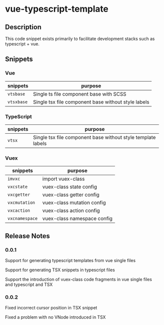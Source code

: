 # vue-typescript-template

## Description

This code snippet exists primarily to facilitate development stacks such as typescript + vue.

## Snippets

### Vue

| snippets   | purpose                                             |
| ---------- | --------------------------------------------------- |
| `vtsbase`  | Single ts file component base with SCSS             |
| `vtsxbase` | Single tsx file component base without style labels |


### TypeScript

| snippets | purpose                                                      |
| -------- | ------------------------------------------------------------ |
| `vtsx`   | Single tsx file component base without style template labels |

### Vuex

| snippets       | purpose                     |
| -------------- | --------------------------- |
| `imvxc`        | import vuex-class           |
| `vxcstate`     | vuex-class state config     |
| `vxcgetter`    | vuex-class getter config    |
| `vxcmutation`  | vuex-class mutation config  |
| `vxcaction`    | vuex-class action config    |
| `vxcnamespace` | vuex-class namespace config |

## Release Notes

### 0.0.1

Support for generating typescript templates from vue single files

Support for generating TSX snippets in typescript files

Support the introduction of vuex-class code fragments in vue single files and typescript and TSX

### 0.0.2

Fixed incorrect cursor position in TSX snippet

Fixed a problem with no VNode introduced in TSX

